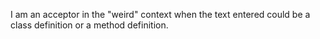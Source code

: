 I am an acceptor in the "weird" context when the text entered could be a class definition or a method definition.